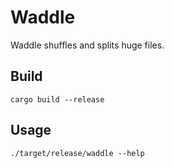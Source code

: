 # Waddle

Waddle shuffles and splits huge files.

## Build

```shell
cargo build --release
```

## Usage

```shell
./target/release/waddle --help
```